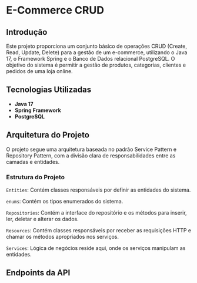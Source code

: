 # E-Commerce CRUD

## Introdução
Este projeto proporciona um conjunto básico de operações CRUD (Create, Read, Update, Delete) para a gestão de um e-commerce, utilizando o Java 17, o Framework Spring e o Banco de Dados relacional PostgreSQL. O objetivo do sistema é permitir a gestão de produtos, categorias, clientes e pedidos de uma loja online.


## Tecnologias Utilizadas

- **Java 17**
- **Spring Framework**
- **PostgreSQL**
## Arquitetura do Projeto

O projeto segue uma arquitetura baseada no padrão Service Pattern e Repository Pattern, com a divisão clara de responsabilidades entre as camadas e entidades.

### Estrutura do Projeto

``Entities``: Contém classes responsáveis por definir as entidades do sistema.

``enums``: Contém os tipos enumerados do sistema.

``Repositories``: Contém a interface do repositório e os métodos para inserir, ler, deletar e alterar os dados.

``Resources``: Contém classes responsáveis por receber as requisições HTTP e chamar os métodos apropriados nos serviços.

``Services``: Lógica de negócios reside aqui, onde os serviços manipulam as entidades.

## Endpoints da API

